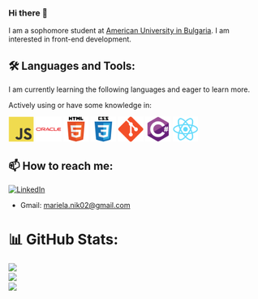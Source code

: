 ### Hi there 👋

I am a sophomore student at <a href="https://www.aubg.edu/home-bg/">American University in Bulgaria</a>. I am interested in front-end development.


## 🛠️ Languages and Tools:

I am currently learning the following languages and eager to learn more.

Actively using or have some knowledge in:
<p>
<img src="https://github.com/devicons/devicon/blob/master/icons/javascript/javascript-original.svg" alt="JavaScript" width="50px" height="50">
<img src=https://github.com/devicons/devicon/blob/master/icons/oracle/oracle-original.svg alt="Oracle SQL" width="50px" height="50px">
<img src=https://github.com/devicons/devicon/blob/master/icons/html5/html5-original-wordmark.svg alt="HTML" width="50px" height="50px">
<img src=https://github.com/devicons/devicon/blob/master/icons/css3/css3-original-wordmark.svg alt="CSS" width="50" height="50">
<img src=https://github.com/devicons/devicon/blob/master/icons/git/git-original.svg alt="GIT" width="50" height="50">
<img src=https://github.com/devicons/devicon/blob/master/icons/csharp/csharp-original.svg alt="C#" width="50" height="50">
<img src=https://github.com/devicons/devicon/blob/master/icons/react/react-original.svg alt="REACT" width="50" height="50">
  </p>

##  📫 How to reach me: 

[![LinkedIn](https://img.shields.io/badge/LinkedIn-%230077B5.svg?logo=linkedin&logoColor=white)](https://linkedin.com/in/mariela-nikolova) 
- Gmail: <a href="mailto:mariela.nik02@gmail.com">mariela.nik02@gmail.com</a>

# 📊 GitHub Stats:
![](https://github-readme-stats.vercel.app/api?username=MariellaNik&theme=dark&hide_border=false&include_all_commits=false&count_private=false)<br/>
![](https://github-readme-streak-stats.herokuapp.com/?user=MariellaNik&theme=dark&hide_border=false)<br/>
![](https://github-readme-stats.vercel.app/api/top-langs/?username=MariellaNik&theme=dark&hide_border=false&include_all_commits=false&count_private=false&layout=compact)


<!-- Here are some ideas to get you started:

- 🔭 I’m currently working on ...
- 🌱 I’m currently learning ...
- 👯 I’m looking to collaborate on ...
- 🤔 I’m looking for help with ...
- 💬 Ask me about ...
- 😄 Pronouns: ...
- ⚡ Fun fact: ...
-->
